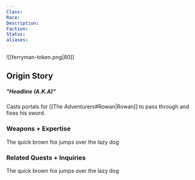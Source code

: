 ```yaml
---
Class: 
Race: 
Description: 
Faction: 
Status: 
aliases:
---
```

![[ferryman-token.png|80]]
## Origin Story
##### "Headline (A.K.A)"
Casts portals for [[The Adventurers#Rowan|Rowan]] to pass through and fixes his sword.


### Weapons + Expertise
The quick brown fox jumps over the lazy dog

### Related Quests + Inquiries
The quick brown fox jumps over the lazy dog